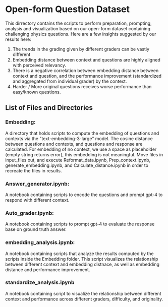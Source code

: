 # Open-form Question Dataset

This dirrectory contains the scripts to perform preparation, prompting, analysis and visualization based on our open-form dataset containing challenging physics questions. Here are a few insights suggested by our results here:

1. The trends in the grading given by different graders can be vastly different
2. Embedding distance between context and questions are highly aligned with perceived relevancy.
3. There is a negative correlation between embedding distance between context and question, and the performance improvement (standardized and aggregated from individual grader) by the context.
4. Harder / More original questions receives worse performance than easy/known questions.



## List of Files and Directories

### Embedding: 

A directory that holds scripts to compute the embedding of questions and contexts via the "text-embedding-3-large" model.
The cosine distance between questions and contexts, and questions and response are calculated.
For embedding of no context, we use a space as placeholder (empty string returns error), this embedding is not meaningful. 
Move files in input_files out, and execute Reformat_data.ipynb, Prep_context.ipynb, generate_embedding.ipynb, and Calculate_distance.ipynb in order to recreate the files in results.

### Answer_generator.ipynb:

A notebook containing scripts to encode the questions and prompt gpt-4 to respond with different context.

### Auto_grader.ipynb:

A notebook containing scripts to prompt gpt-4 to evaluate the response base on ground truth answer.

### embedding_analysis.ipynb:

A notebook containing scripts that analyze the results computed by the scripts inside the Embedding folder. This script visualizes the relationship between different context and embedding distnace, as well as embedding distance and performance improvement.

### standardize_analysis.ipynb

A notebook containing script to visualize the relationship between different context and performance across different graders, difficulty, and originality.


